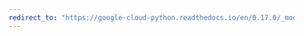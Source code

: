 ```yaml
---
redirect_to: "https://google-cloud-python.readthedocs.io/en/0.17.0/_modules/gcloud/logging/metric.html"
---
```

